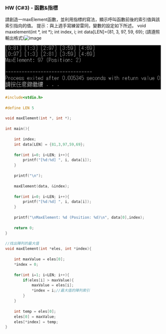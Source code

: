 ### HW (C#3) - 函數&指標
請創造一maxElement函數，並利用指標的寫法，顯示呼叫函數前後的索引值與該索引指向的值。
提示：與上週手寫練習雷同，變數的設定如下所述。
void maxelement(int *, int *);
int index, i;
int data[LEN]={81, 3, 97, 59, 69};
(請遵照輸出格式)![image](https://user-images.githubusercontent.com/108772778/226152339-3e4592e1-905f-4acf-9d32-d8b5948a6d40.png)

![](https://github.com/AuricTW/-programming/blob/main/picture/general/%E5%AF%A6%E7%BF%92%20W3%20%E4%BD%9C%E6%A5%AD.png)

```C
#include<stdio.h>

#define LEN 5

void maxElement(int *, int *);

int main(){

    int index;
    int data[LEN] = {81,3,97,59,69};

    for(int i=0; i<LEN; i++){
        printf("[%d:%d] ", i, data[i]);
    }

    printf("\n");

    maxElement(data, &index);

    for(int i=0; i<LEN; i++){
        printf("[%d:%d] ", i, data[i]);
    }

    printf("\nMaxElement: %d (Position: %d)\n", data[0],index);

    return 0;
}

//找出陣列的最大值
void maxElement(int *eles, int *index){

    int maxValue = eles[0];
    *index = 0;

    for(int i=1; i<LEN; i++){
        if(eles[i] > maxValue){
            maxValue = eles[i];
            *index = i;//最大值的陣列索引
        }
    }

    int temp = eles[0];
    eles[0] = maxValue;
    eles[*index] = temp;
}
```
